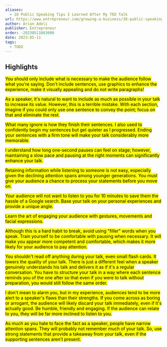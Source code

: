 ```yaml
---
aliases:
  - 10 Public Speaking Tips I Learned After My TED Talk
url: https://www.entrepreneur.com/growing-a-business/10-public-speaking-hacks-i-learned-from-my-ted-talk/450960
author: Arian Adeli
publisher: Entrepreneur
order: -20230511083000
date: 2023-05-11
tags:
  - TODO
---
```


## Highlights
<mark>You should only include what is necessary to make the audience follow what you're saying. Don't include sentences, use graphics to enhance the experience, make it visually appealing and do not write paragraphs!</mark>

<mark>As a speaker, it's natural to want to include as much as possible in your talk to increase its value. However, this is a terrible mistake. With each section, imagine if you could only use one sentence to convey the point; focus on that and eliminate the rest.</mark>

<mark>What many ignore is how they finish their sentences. I also used to confidently begin my sentences but get quieter as I progressed. Ending your sentences with a firm tone will make your talk considerably more memorable.</mark>

<mark>I understand how long one-second pauses can feel on stage; however, maintaining a slow pace and pausing at the right moments can significantly enhance your talk.</mark>

<mark>Retaining information while listening to someone is not easy, especially given the declining attention spans among younger generations. You must give your audience a chance to process your statements before you move on.</mark>

<mark>Your audience will not want to listen to you for 10 minutes to save them the hassle of a Google search. Base your talk on your personal experiences and provide a unique angle.</mark>

<mark>Learn the art of engaging your audience with gestures, movements and facial expressions.</mark>

<mark>Although this is a hard habit to break, avoid using "filler" words when you speak. Train yourself to be comfortable with pausing when necessary. It will make you appear more competent and comfortable, which makes it more likely for your audience to pay attention.</mark>

<mark>You shouldn't read off anything during your talk, even small flash cards. It lowers the quality of your talk. There is just a different feel when a speaker genuinely understands his talk and delivers it as if it's a regular conversation. You have to structure your talk in a way where each sentence reminds you of the one after so that even if you were to talk without preparation, you would still follow the same order.</mark>

<mark>I don't mean to alarm you, but in my experience, audiences tend to be more alert to a speaker's flaws than their strengths. If you come across as boring or arrogant, the audience will likely discard your talk immediately, even if it's actually good. Be humble, friendly and engaging. If the audience can relate to you, they will be far more inclined to listen to you.</mark>

<mark>As much as you hate to face the fact as a speaker, people have narrow attention spans. They will probably not remember much of your talk. So, use strong statements that provide a takeaway from your talk, even if the supporting sentences aren't present.</mark>

